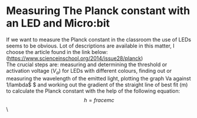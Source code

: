 # Measuring The Planck constant with an LED and Micro:bit

If we want to measure the Planck constant in the classroom the use of LEDs seems to be obvious. Lot of descriptions are available in this matter, I choose the article found in the link below: \
(https://www.scienceinschool.org/2014/issue28/planck) \
The crucial steps are: measuring and determining the threshold or activation voltage ($V_a$) for LEDs with different colours, finding out or measuring the wavelength of the emitted light, plotting the graph Va against $1/$lambda$ $ and working out the gradient of the straight line of best fit (m) to calculate the Planck constant with the help of the following equation:\
$$
h = frac{em}{c}
$$
\
